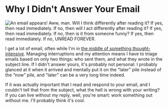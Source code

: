 # Why I Didn't Answer Your Email

![An email appears! Aww, man. Will I think differently after reading it? If
yes, then read immediately. If no, then will I act differently after reading
it? If yes, then read immediately. If no, then is it from someone funny? If
yes, then read immediately. If no, UNREAD FOREVER.](/media/email/flowchart)

I get a lot of email, often while I'm in [the middle of something
thought-intensive](http://blog.ninlabs.com/2013/01/programmer-interrupted/).
Managing interruptions and my attention means I have to triage emails based on
only two things: who sent them, and what they wrote in the subject line. If I
didn't answer yours, it's probably not personal: I probably glanced at it when
it arrived and mentally put it on the “later” pile instead of the “now” pile,
and “later” can be a very long time indeed.

If it was actually important that I read and respond to your email, and I
couldn't tell that from the subject, what the hell is wrong with your writing?
If you can live without my reply, well, you're smart: work something out
without me. I'll probably think it's cool.
